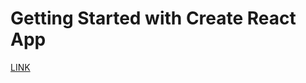 # Getting Started with Create React App

[LINK](https://the-digitalacademy.github.io/wandile-voicespeechup/)
